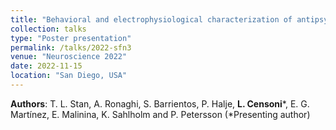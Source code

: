 ```yaml
---
title: "Behavioral and electrophysiological characterization of antipsychotic treatments in a rodent model of Parkinson’s disease psychosis"
collection: talks
type: "Poster presentation"
permalink: /talks/2022-sfn3
venue: "Neuroscience 2022"
date: 2022-11-15
location: "San Diego, USA"
---
```


**Authors**: T. L. Stan, A. Ronaghi, S. Barrientos, P. Halje, **L. Censoni**\*, E. G. Martínez, E. Malinina, K. Sahlholm and P. Petersson (\*Presenting author)
